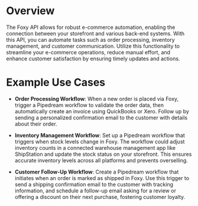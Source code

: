 # Overview

The Foxy API allows for robust e-commerce automation, enabling the connection between your storefront and various back-end systems. With this API, you can automate tasks such as order processing, inventory management, and customer communication. Utilize this functionality to streamline your e-commerce operations, reduce manual effort, and enhance customer satisfaction by ensuring timely updates and actions.

# Example Use Cases

- **Order Processing Workflow**: When a new order is placed via Foxy, trigger a Pipedream workflow to validate the order data, then automatically create an invoice using QuickBooks or Xero. Follow up by sending a personalized confirmation email to the customer with details about their order.

- **Inventory Management Workflow**: Set up a Pipedream workflow that triggers when stock levels change in Foxy. The workflow could adjust inventory counts in a connected warehouse management app like ShipStation and update the stock status on your storefront. This ensures accurate inventory levels across all platforms and prevents overselling.

- **Customer Follow-Up Workflow**: Create a Pipedream workflow that initiates when an order is marked as shipped in Foxy. Use this trigger to send a shipping confirmation email to the customer with tracking information, and schedule a follow-up email asking for a review or offering a discount on their next purchase, fostering customer loyalty.
